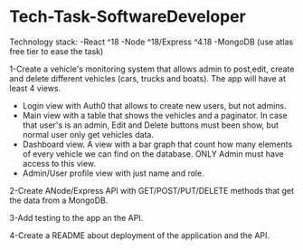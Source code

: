 # Tech-Task-SoftwareDeveloper

Technology stack:
-React ^18
-Node ^18/Express ^4.18
-MongoDB (use atlas free tier to ease the task)

1-Create a vehicle's monitoring system that allows admin to post,edit, create and delete different vehicles (cars, trucks and boats). The app will have at least 4 views.

- Login view with Auth0 that allows to create new users, but not admins.
- Main view with a table that shows the vehicles and a paginator. In case that user's is an admin, Edit and Delete buttons must been show, but normal user only get vehicles data.
- Dashboard view. A view with a bar graph that count how many elements of every vehicle we can find on the database. ONLY Admin must have access to this view.
- Admin/User profile view with just name and role.

2-Create ANode/Express API with GET/POST/PUT/DELETE methods that get the data from a MongoDB.

3-Add testing to the app an the API.

4-Create a README about deployment of the application and the API.

